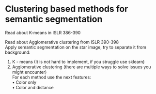 # Clustering based methods for semantic segmentation
Read about K-means in ISLR 386-390 

Read about Agglomerative clustering from ISLR 390-398<br/>
Apply semantic segmentation on the star image, try to separate it from background:<br/>
1.	K - means (It is not hard to implement, if you struggle use sklearn)<br/>
2.	Agglomerative clustering (there are multiple ways to solve issues you might encounter)<br/>
For each method use the next features:<br/>
•	Color only<br/>
•	Color and distance
